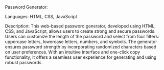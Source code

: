 Password Generator:

Languages: HTML, CSS, JavaScript

Description:
This web-based password generator, developed using HTML, CSS, and JavaScript, allows users to create strong and secure passwords. Users can customize the length of the password and select from four filters: uppercase letters, lowercase letters, numbers, and symbols. The generator ensures password strength by incorporating randomized characters based on user preferences. With an intuitive interface and one-click copy functionality, it offers a seamless user experience for generating and using robust passwords.
